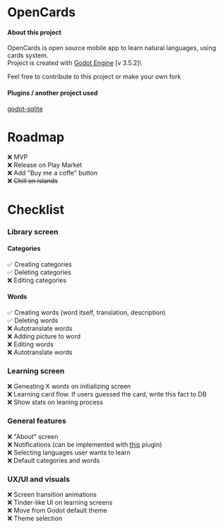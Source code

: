 # OpenCards

#### About this project

OpenCards is open source mobile app to learn natural languages, using cards system.\
Project is created with [Godot Engine](https://godotengine.org/) [v 3.5.2]\

Feel free to contribute to this project or make your own fork

#### Plugins / another project used

[godot-sqlite](https://github.com/2shady4u/godot-sqlite)

# Roadmap

:x: MVP\
:x: Release on Play Market\
:x: Add "Buy me a coffe" button\
:x: ~~Chill on islands~~

# Checklist

### Library screen

#### Categories

:white_check_mark: Creating categories\
:white_check_mark: Deleting categories\
:x: Editing categories

#### Words

:white_check_mark: Creating words (word itself, translation, description)\
:white_check_mark: Deleting words\
:x: Autotranslate words\
:x: Adding picture to word\
:x: Editing words\
:x: Autotranslate words

### Learning screen

:x: Geneating X words on initializing screen\
:x: Learning card flow. If users guessed the card, write this fact to DB\
:x: Show stats on leaning process

### General features

:x: "About" screen\
:x: Notifications (can be implemented with [this](https://github.com/DrMoriarty/godot-local-notification) plugin)\
:x: Selecting languages user wants to learn\
:x: Default categories and words

### UX/UI and visuals

:x: Screen transition animations\
:x: Tinder-like UI on learning screens\
:x: Move from Godot default theme\
:x: Theme selection
